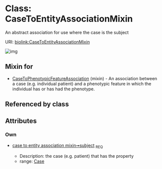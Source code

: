 
# Class: CaseToEntityAssociationMixin


An abstract association for use where the case is the subject

URI: [biolink:CaseToEntityAssociationMixin](https://w3id.org/biolink/vocab/CaseToEntityAssociationMixin)


![img](http://yuml.me/diagram/nofunky;dir:TB/class/[Case]<subject%201..1-%20[CaseToEntityAssociationMixin],[CaseToPhenotypicFeatureAssociation]uses%20-.->[CaseToEntityAssociationMixin],[CaseToPhenotypicFeatureAssociation],[Case])

## Mixin for

 * [CaseToPhenotypicFeatureAssociation](CaseToPhenotypicFeatureAssociation.md) (mixin)  - An association between a case (e.g. individual patient) and a phenotypic feature in which the individual has or has had the phenotype.

## Referenced by class


## Attributes


### Own

 * [case to entity association mixin➞subject](case_to_entity_association_mixin_subject.md)  <sub>REQ</sub>

     * Description: the case (e.g. patient) that has the property
     * range: [Case](Case.md)
